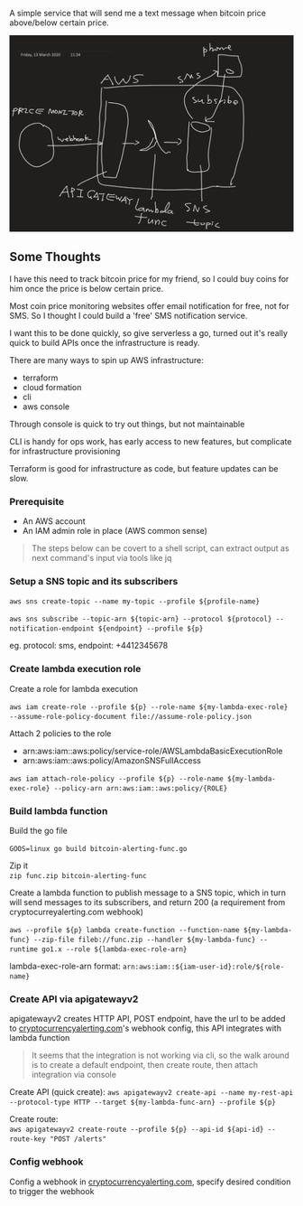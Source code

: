 A simple service that will send me a text message when bitcoin price above/below certain price.

![design](design.png)


## Some Thoughts
I have this need to track bitcoin price for my friend, so I could buy coins for him once the price is below certain price.

Most coin price monitoring websites offer email notification for free, not for SMS. So I thought I could build a 'free' SMS notification service.

I want this to be done quickly, so give serverless a go, turned out it's really quick to build APIs once the infrastructure is ready.

There are many ways to spin up AWS infrastructure: 
- terraform
- cloud formation
- cli
- aws console

Through console is quick to try out things, but not maintainable

CLI is handy for ops work, has early access to new features, but complicate for infrastructure provisioning

Terraform is good for infrastructure as code, but feature updates can be slow.



### Prerequisite
- An AWS account
- An IAM admin role in place (AWS common sense)

> The steps below can be covert to a shell script, can extract output as next command's input via tools like jq  

### Setup a SNS topic and its subscribers

`aws sns create-topic --name my-topic --profile ${profile-name}`

`aws sns subscribe --topic-arn ${topic-arn} --protocol ${protocol} --notification-endpoint ${endpoint} --profile ${p}` 

eg. protocol: sms, endpoint: +4412345678

### Create lambda execution role

Create a role for lambda execution  

`aws iam create-role --profile ${p} --role-name ${my-lambda-exec-role} --assume-role-policy-document file://assume-role-policy.json`


Attach 2 policies to the role  
- arn:aws:iam::aws:policy/service-role/AWSLambdaBasicExecutionRole
- arn:aws:iam::aws:policy/AmazonSNSFullAccess

`aws iam attach-role-policy --profile ${p} --role-name ${my-lambda-exec-role} --policy-arn arn:aws:iam::aws:policy/{ROLE}`

### Build lambda function

Build the go file

`GOOS=linux go build bitcoin-alerting-func.go`  

Zip it  
`zip func.zip bitcoin-alerting-func`  

Create a lambda function to publish message to a SNS topic, which in turn will send messages to its subscribers,
and return 200 (a requirement from cryptocurreyalerting.com webhook)

`aws --profile ${p} lambda create-function --function-name ${my-lambda-func} --zip-file fileb://func.zip --handler ${my-lambda-func} --runtime go1.x --role ${lambda-exec-role-arn}`

lambda-exec-role-arn format: `arn:aws:iam::${iam-user-id}:role/${role-name}`

### Create API via apigatewayv2

apigatewayv2 creates HTTP API, POST endpoint, have the url to be added to [cryptocurrencyalerting.com](cryptocurrencyalerting.com)'s webhook config, this API integrates with lambda function

> It seems that the integration is not working via cli, so the walk around is to create a default endpoint, then create route, then attach integration via console

Create API (quick create):
`aws apigatewayv2 create-api --name my-rest-api --protocol-type HTTP --target ${my-lambda-func-arn} --profile ${p}`

Create route:  
`aws apigatewayv2 create-route --profile ${p} --api-id ${api-id} --route-key "POST /alerts"`


### Config webhook

Config a webhook in [cryptocurrencyalerting.com](cryptocurrencyalerting.com), specify desired condition to trigger the webhook